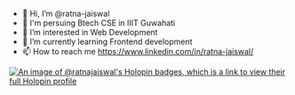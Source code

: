- 👋 Hi, I’m @ratna-jaiswal
- 📘 I'm persuing Btech CSE in IIIT Guwahati
- 👀 I’m interested in Web Development
- 🌱 I’m currently learning Frontend development
- 📫 How to reach me https://www.linkedin.com/in/ratna-jaiswal/
<!--- - 💞️ I’m looking to collaborate on ...--->
<!--- - 😄 Pronouns: She--->
<!---- ⚡ Fun fact: ...--->

<!---
ratna-jaiswal/ratna-jaiswal is a ✨ special ✨ repository because its `README.md` (this file) appears on your GitHub profile.
You can click the Preview link to take a look at your changes.
--->

[![An image of @ratnajaiswal's Holopin badges, which is a link to view their full Holopin profile](https://holopin.me/ratnajaiswal)](https://holopin.io/@ratnajaiswal)
